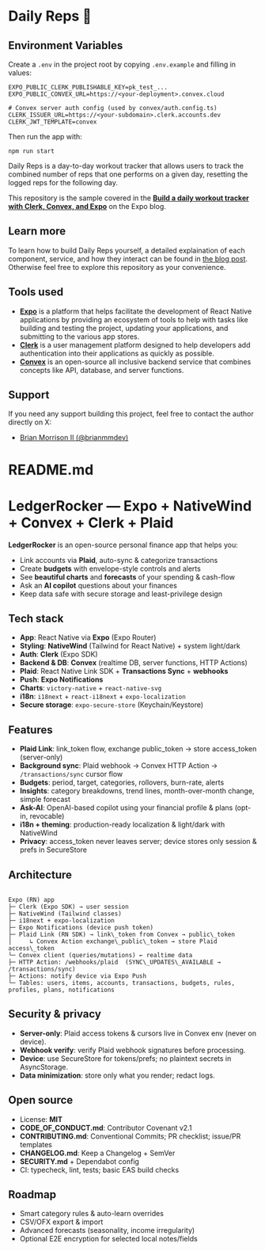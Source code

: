 # Daily Reps 👋
## Environment Variables

Create a `.env` in the project root by copying `.env.example` and filling in values:

```
EXPO_PUBLIC_CLERK_PUBLISHABLE_KEY=pk_test_...
EXPO_PUBLIC_CONVEX_URL=https://<your-deployment>.convex.cloud

# Convex server auth config (used by convex/auth.config.ts)
CLERK_ISSUER_URL=https://<your-subdomain>.clerk.accounts.dev
CLERK_JWT_TEMPLATE=convex
```

Then run the app with:

```
npm run start
```
Daily Reps is a day-to-day workout tracker that allows users to track the combined number of reps that one performs on a given day, resetting the logged reps for the following day.

This repository is the sample covered in the [**Build a daily workout tracker with Clerk, Convex, and Expo**](https://expo.dev/blog/build-a-daily-workout-tracker-with-clerk-convex-and-expo) on the Expo blog.

## Learn more

To learn how to build Daily Reps yourself, a detailed explaination of each component, service, and how they interact can be found in [the blog post](https://expo.dev/blog/build-a-daily-workout-tracker-with-clerk-convex-and-expo). Otherwise feel free to explore this repository as your convenience.

## Tools used

- [**Expo**](https://expo.dev/) is a platform that helps facilitate the development of React Native applications by providing an ecosystem of tools to help with tasks like building and testing the project, updating your applications, and submitting to the various app stores.
- [**Clerk**](https://go.clerk.com/ETd9ofq) is a user management platform designed to help developers add authentication into their applications as quickly as possible.
- [**Convex**](https://www.convex.dev/) is an open-source all inclusive backend service that combines concepts like API, database, and server functions.

## Support

If you need any support building this project, feel free to contact the author directly on X:

- [Brian Morrison II (@brianmmdev)](https://x.com/brianmmdev)

# README.md

# LedgerRocker — Expo + NativeWind + Convex + Clerk + Plaid

**LedgerRocker** is an open-source personal finance app that helps you:
- Link accounts via **Plaid**, auto-sync & categorize transactions
- Create **budgets** with envelope-style controls and alerts
- See **beautiful charts** and **forecasts** of your spending & cash-flow
- Ask an **AI copilot** questions about your finances
- Keep data safe with secure storage and least-privilege design

## Tech stack

- **App**: React Native via **Expo** (Expo Router)
- **Styling**: **NativeWind** (Tailwind for React Native) + system light/dark
- **Auth**: **Clerk** (Expo SDK)
- **Backend & DB**: **Convex** (realtime DB, server functions, HTTP Actions)
- **Plaid**: React Native Link SDK + **Transactions Sync** + **webhooks**
- **Push**: **Expo Notifications**
- **Charts**: `victory-native` + `react-native-svg`
- **i18n**: `i18next` + `react-i18next` + `expo-localization`
- **Secure storage**: `expo-secure-store` (Keychain/Keystore)

## Features

- **Plaid Link**: link_token flow, exchange public_token → store access_token (server-only)
- **Background sync**: Plaid webhook → Convex HTTP Action → `/transactions/sync` cursor flow
- **Budgets**: period, target, categories, rollovers, burn-rate, alerts
- **Insights**: category breakdowns, trend lines, month-over-month change, simple forecast
- **Ask-AI**: OpenAI-based copilot using your financial profile & plans (opt-in, revocable)
- **i18n + theming**: production-ready localization & light/dark with NativeWind
- **Privacy**: access_token never leaves server; device stores only session & prefs in SecureStore

## Architecture

```

Expo (RN) app
├─ Clerk (Expo SDK) → user session
├─ NativeWind (Tailwind classes)
├─ i18next + expo-localization
├─ Expo Notifications (device push token)
├─ Plaid Link (RN SDK) → link\_token from Convex → public\_token
│     ↳ Convex Action exchange\_public\_token → store Plaid access\_token
└─ Convex client (queries/mutations) ← realtime data
├─ HTTP Action: /webhooks/plaid  (SYNC\_UPDATES\_AVAILABLE → /transactions/sync)
├─ Actions: notify device via Expo Push
└─ Tables: users, items, accounts, transactions, budgets, rules, profiles, plans, notifications

```

## Security & privacy

- **Server-only**: Plaid access tokens & cursors live in Convex env (never on device).
- **Webhook verify**: verify Plaid webhook signatures before processing.
- **Device**: use SecureStore for tokens/prefs; no plaintext secrets in AsyncStorage.
- **Data minimization**: store only what you render; redact logs.

## Open source

- License: **MIT**
- **CODE_OF_CONDUCT.md**: Contributor Covenant v2.1
- **CONTRIBUTING.md**: Conventional Commits; PR checklist; issue/PR templates
- **CHANGELOG.md**: Keep a Changelog + SemVer
- **SECURITY.md** + Dependabot config
- CI: typecheck, lint, tests; basic EAS build checks

## Roadmap

- Smart category rules & auto-learn overrides
- CSV/OFX export & import
- Advanced forecasts (seasonality, income irregularity)
- Optional E2E encryption for selected local notes/fields
